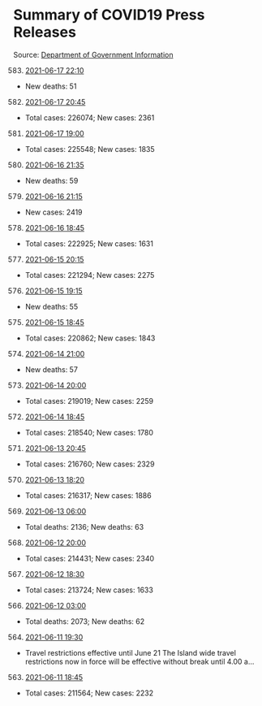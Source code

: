 # Summary of COVID19 Press Releases
Source: [Department of Government Information](https://www.dgi.gov.lk/news/press-releases-sri-lanka/covid-19-documents)




583. [2021-06-17 22:10](./nopdf.dgigovlk.ref583.md)
  * New deaths: 51
582. [2021-06-17 20:45](./nopdf.dgigovlk.ref582.md)
  * Total cases: 226074; New cases: 2361
581. [2021-06-17 19:00](./nopdf.dgigovlk.ref581.md)
  * Total cases: 225548; New cases: 1835
580. [2021-06-16 21:35](./nopdf.dgigovlk.ref580.md)
  * New deaths: 59
579. [2021-06-16 21:15](./nopdf.dgigovlk.ref579.md)
  * New cases: 2419
578. [2021-06-16 18:45](./nopdf.dgigovlk.ref578.md)
  * Total cases: 222925; New cases: 1631
577. [2021-06-15 20:15](./nopdf.dgigovlk.ref577.md)
  * Total cases: 221294; New cases: 2275
576. [2021-06-15 19:15](./nopdf.dgigovlk.ref576.md)
  * New deaths: 55
575. [2021-06-15 18:45](./nopdf.dgigovlk.ref575.md)
  * Total cases: 220862; New cases: 1843
574. [2021-06-14 21:00](./nopdf.dgigovlk.ref574.md)
  * New deaths: 57
573. [2021-06-14 20:00](./nopdf.dgigovlk.ref573.md)
  * Total cases: 219019; New cases: 2259
572. [2021-06-14 18:45](./nopdf.dgigovlk.ref572.md)
  * Total cases: 218540; New cases: 1780
571. [2021-06-13 20:45](./nopdf.dgigovlk.ref571.md)
  * Total cases: 216760; New cases: 2329
570. [2021-06-13 18:20](./nopdf.dgigovlk.ref570.md)
  * Total cases: 216317; New cases: 1886
569. [2021-06-13 06:00](./nopdf.dgigovlk.ref569.md)
  * Total deaths: 2136; New deaths: 63
568. [2021-06-12 20:00](./nopdf.dgigovlk.ref568.md)
  * Total cases: 214431; New cases: 2340
567. [2021-06-12 18:30](./nopdf.dgigovlk.ref567.md)
  * Total cases: 213724; New cases: 1633
566. [2021-06-12 03:00](./nopdf.dgigovlk.ref566.md)
  * Total deaths: 2073; New deaths: 62
564. [2021-06-11 19:30](./nopdf.dgigovlk.ref564.md)
  * Travel restrictions effective until June 21
The Island wide travel restrictions now in force will be effective without break until
4.00 a...
563. [2021-06-11 18:45](./nopdf.dgigovlk.ref563.md)
  * Total cases: 211564; New cases: 2232
